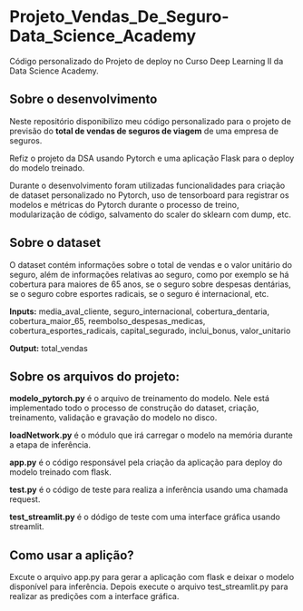 # Projeto_Vendas_De_Seguro-Data_Science_Academy
Código personalizado do Projeto de deploy no Curso Deep Learning II da Data Science Academy.

## Sobre o desenvolvimento
Neste repositório disponibilizo meu código personalizado para o projeto de previsão do **total de vendas de seguros de viagem** de uma empresa de seguros.

Refiz o projeto da DSA usando Pytorch e uma aplicação Flask para o deploy do modelo treinado.

Durante o desenvolvimento foram utilizadas funcionalidades para criação de dataset personalizado no Pytorch, uso de tensorboard para registrar os modelos e métricas do Pytorch durante o processo de treino, modularização de código, salvamento do scaler do sklearn com dump, etc.

## Sobre o dataset
O	dataset	contém	informações	sobre	o	total	de vendas e o valor unitário do seguro, além de informações relativas ao seguro, como por exemplo se há cobertura para maiores de 65 anos, se o seguro sobre	despesas dentárias,	se o seguro cobre esportes radicais, se o seguro é internacional, etc.

**Inputs:**
media_aval_cliente,
seguro_internacional,
cobertura_dentaria,
cobertura_maior_65,
reembolso_despesas_medicas,
cobertura_esportes_radicais,
capital_segurado,
inclui_bonus,
valor_unitario

**Output:**
total_vendas

## Sobre os arquivos do projeto:

**modelo_pytorch.py** é o arquivo de treinamento do modelo. 
Nele está implementado todo o processo de construção do dataset, criação, treinamento, validação e gravação do modelo no disco. 

**loadNetwork.py** é o módulo que irá carregar o modelo na memória durante a etapa de inferência.

**app.py** é o código responsável pela criação da aplicação para deploy do modelo treinado com flask.

**test.py** é o código de teste para realiza a inferência usando uma chamada request.

**test_streamlit.py** é o dódigo de teste com uma interface gráfica usando streamlit.

## Como usar a aplição?

Excute o arquivo app.py para gerar a aplicação com flask e deixar o modelo disponível para inferência. Depois execute o arquivo test_streamlit.py para realizar as predições com a interface gráfica.
